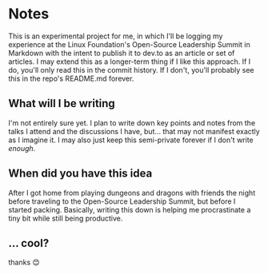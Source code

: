 # Notes

This is an experimental project for me, in which I'll be logging my experience at the Linux Foundation's Open-Source Leadership Summit in Markdown with the intent to publish it to dev.to as an article or set of articles. I may extend this as a longer-term thing if I like this approach. If I do, you'll only read this in the commit history. If I don't, you'll probably see this in the repo's README.md forever.

## What will I be writing

I'm not entirely sure yet. I plan to write down key points and notes from the talks I attend and the discussions I have, but... that may not manifest exactly as I imagine it. I may also just keep this semi-private forever if I don't write _enough_.

## When did you have this idea

After I got home from playing dungeons and dragons with friends the night before traveling to the Open-Source Leadership Summit, but before I started packing. Basically, writing this down is helping me procrastinate a tiny bit while still being productive.

## ... cool?

thanks 😊
